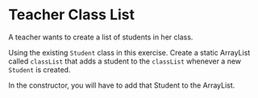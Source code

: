 # Teacher Class List
A teacher wants to create a list of students in her class.

Using the existing `Student` class in this exercise. Create a static ArrayList called `classList` that adds a student to the `classList` whenever a new `Student` is created.

In the constructor, you will have to add that Student to the ArrayList.